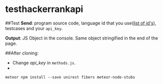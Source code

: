 # testhackerrankapi

##Test
**Send**: program source code, language id that you use([list of id's](http://api.hackerrank.com/checker/languages.json)), testcases and your `api_key`. 

**Output**: JS Object in the console. Same object stringified in the end of the page. 

##After cloning:

- Change *api_key* in `methods.js`.
- 
```
meteor npm install --save unirest fibers meteor-node-stubs
```

